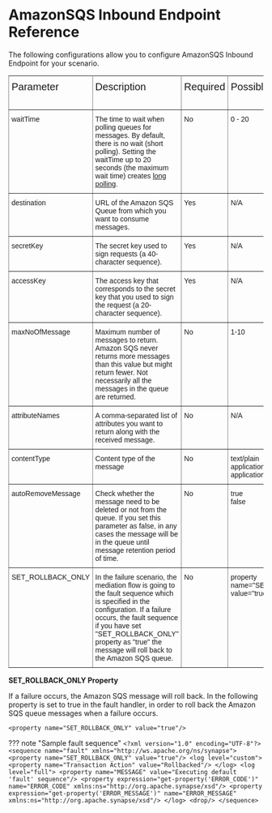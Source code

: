 # AmazonSQS Inbound Endpoint Reference

The following configurations allow you to configure AmazonSQS Inbound Endpoint for your scenario. 

<style type="text/css">
.tg  {border-collapse:collapse;border-spacing:0;}
.tg td{font-family:Arial, sans-serif;font-size:14px;padding:10px 5px;border-style:solid;border-width:1px;overflow:hidden;word-break:normal;border-color:black;}
.tg th{font-family:Arial, sans-serif;font-size:20px;font-weight:normal;padding:10px 5px;border-style:solid;border-width:1px;overflow:hidden;word-break:normal;border-color:black;}
.tg .tg-0pky{border-color:inherit;text-align:left;vertical-align:top}
</style>
<table class="tg">
  <tr>
    <th class="tg-0pky">Parameter</th>
    <th class="tg-0pky">Description</th>
    <th class="tg-0pky">Required</th>
    <th class="tg-0pky">Possible Values</th>
    <th class="tg-0pky">Default Value</th>
  </tr>
  <tr>
    <td class="tg-0pky">waitTime</td>
    <td class="tg-0pky">The time to wait when polling queues for messages. By default, there is no wait (short polling). Setting the waitTime up to 20 seconds (the maximum wait time) creates <a href="https://docs.aws.amazon.com/AWSSimpleQueueService/latest/SQSDeveloperGuide/sqs-short-and-long-polling.html#sqs-long-polling">long polling</a>.</td>
    <td class="tg-0pky">No</td>
    <td class="tg-0pky">0 - 20</td>
    <td class="tg-0pky">0</td>
  </tr>
  <tr>
    <td class="tg-0pky">destination</td>
    <td class="tg-0pky">URL of the Amazon SQS Queue from which you want to consume messages.</td>
    <td class="tg-0pky">Yes</td>
    <td class="tg-0pky">N/A	</td>
    <td class="tg-0pky">N/A</td>
  </tr>
  <tr>
    <td class="tg-0pky">secretKey</td>
    <td class="tg-0pky">The secret key used to sign requests (a 40-character sequence).</td>
    <td class="tg-0pky">Yes</td>
    <td class="tg-0pky">N/A</td>
    <td class="tg-0pky">N/A</td>
  </tr>
  <tr>
    <td class="tg-0pky">accessKey</td>
    <td class="tg-0pky">The access key that corresponds to the secret key that you used to sign the request (a 20-character sequence).</td>
    <td class="tg-0pky">Yes</td>
    <td class="tg-0pky">N/A</td>
    <td class="tg-0pky">N/A</td>
  </tr>
  <tr>
    <td class="tg-0pky">maxNoOfMessage</td>
    <td class="tg-0pky">Maximum number of messages to return. Amazon SQS never returns more messages than this value but might return fewer. Not necessarily all the messages in the queue are returned.</td>
    <td class="tg-0pky">No</td>
    <td class="tg-0pky">1-10</td>
    <td class="tg-0pky">1</td>
  </tr>
  <tr>
    <td class="tg-0pky">attributeNames</td>
    <td class="tg-0pky">A comma-separated list of attributes you want to return along with the received message.</td>
    <td class="tg-0pky">No</td>
    <td class="tg-0pky">N/A</td>
    <td class="tg-0pky">N/A</td>
  </tr> 
  <tr>
    <td class="tg-0pky">contentType</td>
    <td class="tg-0pky">Content type of the message</a></td>
    <td class="tg-0pky">No</td>
    <td class="tg-0pky">text/plain<br>
                        application/json<br>
                        application/xml</td>
    <td class="tg-0pky">text/plain</td>
  </tr>
  <tr>
    <td class="tg-0pky">autoRemoveMessage</td>
    <td class="tg-0pky">Check whether the message need to be deleted or not from the queue. If you set this parameter as false, in any cases the message will be in the queue until message retention period of time.</td>
    <td class="tg-0pky">No</td>
    <td class="tg-0pky">true<br>
                        false</td>
    <td class="tg-0pky">true</td>
  </tr> 
  <tr>
    <td class="tg-0pky">SET_ROLLBACK_ONLY</td>
    <td class="tg-0pky"> In the failure scenario, the mediation flow is going to the fault sequence which is specified in the configuration. If a failure occurs, the fault sequence if you have set "SET_ROLLBACK_ONLY" property as "true" the message will roll back to the Amazon SQS queue.<br>
    <td class="tg-0pky">No</td>
    <td class="tg-0pky">property name="SET_ROLLBACK_ONLY" value="true"</td>
    <td class="tg-0pky">-</td>
  </tr>   
</table>

    
 **SET_ROLLBACK_ONLY Property**
 
 If a failure occurs, the Amazon SQS message will roll back. In the following property is set to true in the fault handler, in order to roll back the Amazon SQS queue messages when a failure occurs.
 
 ```
 <property name="SET_ROLLBACK_ONLY" value="true"/>
 ```
    
??? note "Sample fault sequence"
    ```
        <?xml version="1.0" encoding="UTF-8"?>
        <sequence name="fault" xmlns="http://ws.apache.org/ns/synapse">
            <property name="SET_ROLLBACK_ONLY" value="true"/>
            <log level="custom">
                <property name="Transaction Action" value="Rollbacked"/>
            </log>
            <log level="full">
                <property name="MESSAGE" value="Executing default 'fault' sequence"/>
                <property expression="get-property('ERROR_CODE')"
                    name="ERROR_CODE" xmlns:ns="http://org.apache.synapse/xsd"/>
                <property expression="get-property('ERROR_MESSAGE')"
                    name="ERROR_MESSAGE" xmlns:ns="http://org.apache.synapse/xsd"/>
            </log>
            <drop/>
        </sequence>
    ```